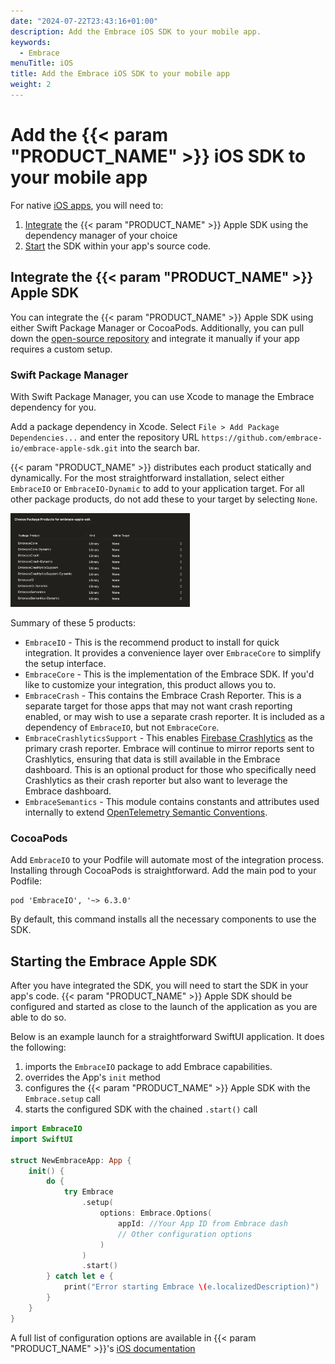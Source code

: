 ```yaml
---
date: "2024-07-22T23:43:16+01:00"
description: Add the Embrace iOS SDK to your mobile app.
keywords:
  - Embrace
menuTitle: iOS
title: Add the Embrace iOS SDK to your mobile app
weight: 2
---
```


# Add the {{< param "PRODUCT_NAME" >}} iOS SDK to your mobile app

For native [iOS apps](https://embrace.io/docs/ios/open-source/), you will need to:

1. [Integrate](#integrate-the--param-product_name--apple-sdk) the {{< param "PRODUCT_NAME" >}} Apple SDK using the dependency manager of your choice
1. [Start](#starting-the-embrace-apple-sdk) the SDK within your app's source code.

## Integrate the {{< param "PRODUCT_NAME" >}} Apple SDK

You can integrate the {{< param "PRODUCT_NAME" >}} Apple SDK using either Swift Package Manager or CocoaPods. Additionally, you can pull down the [open-source repository](https://github.com/embrace-io/embrace-apple-sdk) and integrate it manually if your app requires a custom setup.

### Swift Package Manager

With Swift Package Manager, you can use Xcode to manage the Embrace dependency for you. 

Add a package dependency in Xcode. Select `File > Add Package Dependencies...` and enter the repository URL `https://github.com/embrace-io/embrace-apple-sdk.git` into the search bar.

{{< param "PRODUCT_NAME" >}} distributes each product statically and dynamically. For the most straightforward installation, select either `EmbraceIO` or `EmbraceIO-Dynamic` to add to your application target. For all other package products, do not add these to your target by selecting `None`.

<img src="./../../../assets/apple-spm-products.png" alt="Embrace dash with sessions" height="150px">

Summary of these 5 products:

- `EmbraceIO` - This is the recommend product to install for quick integration. It provides a convenience layer over `EmbraceCore` to simplify the setup interface.
- `EmbraceCore` - This is the implementation of the Embrace SDK. If you'd like to customize your integration, this product allows you to.
- `EmbraceCrash` - This contains the Embrace Crash Reporter. This is a separate target for those apps that may not want crash reporting enabled, or may wish to use a separate crash reporter. It is included as a dependency of `EmbraceIO`, but not `EmbraceCore`.
- `EmbraceCrashlyticsSupport` - This enables [Firebase Crashlytics](https://firebase.google.com/docs/crashlytics) as the primary crash reporter. Embrace will continue to mirror reports sent to Crashlytics, ensuring that data is still available in the Embrace dashboard. This is an optional product for those who specifically need Crashlytics as their crash reporter but also want to leverage the Embrace dashboard.
- `EmbraceSemantics` - This module contains constants and attributes used internally to extend [OpenTelemetry Semantic Conventions](https://opentelemetry.io/docs/concepts/semantic-conventions/).

### CocoaPods

Add `EmbraceIO` to your Podfile will automate most of the integration process. Installing through CocoaPods is straightforward. Add the main pod to your Podfile:

```
pod 'EmbraceIO', '~> 6.3.0'
```
By default, this command installs all the necessary components to use the SDK.

## Starting the Embrace Apple SDK

After you have integrated the SDK, you will need to start the SDK in your app's code. {{< param "PRODUCT_NAME" >}} Apple SDK should be configured and started as close to the launch of the application as you are able to do so.

Below is an example launch for a straightforward SwiftUI application. It does the following:
1. imports the `EmbraceIO` package to add Embrace capabilities.
1. overrides the App's `init` method
1. configures the {{< param "PRODUCT_NAME" >}} Apple SDK with the `Embrace.setup` call
1. starts the configured SDK with the chained `.start()` call

```swift
import EmbraceIO
import SwiftUI

struct NewEmbraceApp: App {
    init() {
        do {
            try Embrace
                .setup(
                    options: Embrace.Options(
                        appId: //Your App ID from Embrace dash
                        // Other configuration options
                    )
                )
                .start()
        } catch let e {
            print("Error starting Embrace \(e.localizedDescription)")
        }
    }
}
```

A full list of configuration options are available in {{< param "PRODUCT_NAME" >}}'s [iOS documentation](https://embrace.io/docs/ios/open-source/embrace-options/)
